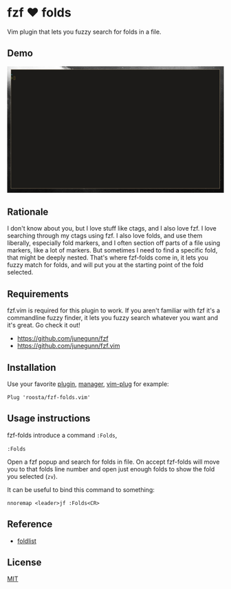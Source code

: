 fzf :heart: folds
===============

Vim plugin that lets you fuzzy search for folds in a file.

## Demo

![demo](https://raw.githubusercontent.com/roosta/assets/master/fzf-folds.vim/demo.gif)

## Rationale

I don't know about you, but I love stuff like ctags, and I also love fzf. I
love searching through my ctags using fzf. I also love folds, and use them
liberally, especially fold markers, and I often section off parts of a file
using markers, like a lot of markers. But sometimes I need to find a specific
fold, that might be deeply nested. That's where fzf-folds come in, it lets you
fuzzy match for folds, and will put you at the starting point of the fold
selected.

## Requirements

fzf.vim is required for this plugin to work. If you aren't familiar with fzf
it's a commandline fuzzy finder, it lets you fuzzy search whatever you want
and it's great. Go check it out!

- https://github.com/junegunn/fzf
- https://github.com/junegunn/fzf.vim


## Installation

Use your favorite [plugin](https://github.com/tpope/vim-pathogen), [manager](https://github.com/VundleVim/Vundle.vim), [vim-plug](https://github.com/junegunn/vim-plug) for example:

```vim
Plug 'roosta/fzf-folds.vim'
```

## Usage instructions

fzf-folds introduce a command `:Folds`,

`:Folds`

Open a fzf popup and search for folds in file. On accept fzf-folds will move
you to that folds line number and open just enough folds to show the fold you
selected (`zv`).

It can be useful to bind this command to something:
```vim
nnoremap <leader>jf :Folds<CR>
```

## Reference

- [foldlist](https://www.vim.org/scripts/script.php?script_id=500)

## License

[MIT](https://github.com/roosta/fzf-folds.vim/blob/main/LICENSE)
